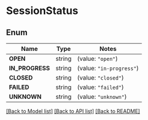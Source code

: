# SessionStatus

## Enum
Name | Type | Notes
------------ | ------------- | -------------
**OPEN** | string | (value: `"open"`)
**IN_PROGRESS** | string | (value: `"in-progress"`)
**CLOSED** | string | (value: `"closed"`)
**FAILED** | string | (value: `"failed"`)
**UNKNOWN** | string | (value: `"unknown"`)


[[Back to Model list]](../README.md#documentation-for-models) [[Back to API list]](../README.md#documentation-for-api-endpoints) [[Back to README]](../README.md)


